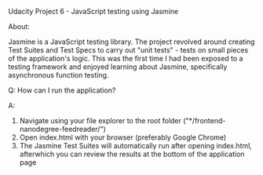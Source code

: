 Udacity Project 6 - JavaScript testing using Jasmine

About:

Jasmine is a JavaScript testing library. The project revolved around creating Test Suites and Test Specs to carry out "unit tests" - tests on small pieces of the application's logic. This was the first time I had been exposed to a testing framework and enjoyed learning about Jasmine, specifically asynchronous function testing.

Q: How can I run the application?

A:
1. Navigate using your file explorer to the root folder ("*/frontend-nanodegree-feedreader/")
2. Open index.html with your browser (preferably Google Chrome)
3. The Jasmine Test Suites will automatically run after opening index.html, afterwhich you can review the results at the bottom of the application page




